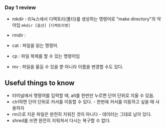 ### Day 1 review

* mkdir : 리눅스에서 디렉토리(폴더)를 생성하는 명령어로 "make directory"의 약어임
``mkdir [옵션] [디렉토리명]``
* rmdir : 

* cat : 파일을 읽는 명령어.
* cp : 파일 복제를 할 수 있는 명령어임
* mv : 파일을 옮길 수 있을 뿐 아니라 이름을 변경할 수도 있다.


## Useful things to know

* 터미널에서 명령어를 입력할 때, alt를 한번만 누르면 단어 단위로 지울 수 있음.
* ctrl하면 단어 단위로 커서를 이동할 수 있다. - 한번에 커서를 이동하고 싶을 때 사용하자
* rm으로 지운 파일은 완전히 지워진 것이 아니다 - 데이터는 그대로 남아 있다.
* shred를 쓰면 완전히 지워져서 다시는 복구할 수 없다.